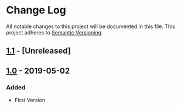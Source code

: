 # Change Log

All notable changes to this project will be documented in this file.
This project adheres to [Semantic Versioning](http://semver.org/).

## [1.1](https://github.comcast.com/VariousArtists/RepoTest/compare/v1.0...dev) - [Unreleased]

## [1.0](https://github.comcast.com/VariousArtists/RepoTest/compare/v1.0...v1.0) - 2019-05-02

### Added
* First Version
